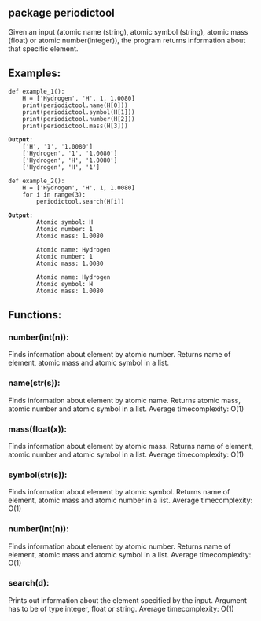## package periodictool
Given an input (atomic name (string), atomic symbol (string), atomic mass (float) or atomic number(integer)), the program returns information about that specific element.
## Examples:
<pre><code>def example_1():
    H = ['Hydrogen', 'H', 1, 1.0080]    
    print(periodictool.name(H[0]))
    print(periodictool.symbol(H[1]))
    print(periodictool.number(H[2]))
    print(periodictool.mass(H[3]))
</code></pre>

<pre><code><b>Output</b>:
    ['H', '1', '1.0080']
    ['Hydrogen', '1', '1.0080']
    ['Hydrogen', 'H', '1.0080']
    ['Hydrogen', 'H', '1']
</code></pre>

<pre><code>def example_2():
    H = ['Hydrogen', 'H', 1, 1.0080]    
    for i in range(3):
        periodictool.search(H[i])
</code></pre>

<pre><code><b>Output</b>:
        Atomic symbol: H
        Atomic number: 1
        Atomic mass: 1.0080

        Atomic name: Hydrogen
        Atomic number: 1
        Atomic mass: 1.0080

        Atomic name: Hydrogen
        Atomic symbol: H
        Atomic mass: 1.0080
</code></pre>

## Functions:
### number(int(n)):
Finds information about element by atomic number.
Returns name of element, atomic mass and atomic symbol in a list.
### name(str(s)):
Finds information about element by atomic name.
Returns atomic mass, atomic number and atomic symbol in a list.
Average timecomplexity: O(1)
### mass(float(x)):
Finds information about element by atomic mass.
Returns name of element, atomic number and atomic symbol in a list.
Average timecomplexity: O(1)
### symbol(str(s)):
Finds information about element by atomic symbol.
Returns name of element, atomic mass and atomic number in a list.
Average timecomplexity: O(1)
### number(int(n)):
Finds information about element by atomic number.
Returns name of element, atomic mass and atomic symbol in a list.
Average timecomplexity: O(1)
### search(d):
Prints out information about the element specified by the input.
Argument has to be of type integer, float or string.
Average timecomplexity: O(1)
